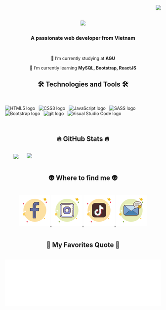 <!-- HuynhThanhDat -->
<img align="right" src="https://visitor-badge.laobi.icu/badge?page_id=salesp07.salesp07">
<h1 align="center">
  <a href="https://git.io/typing-svg">
    <img src="https://readme-typing-svg.herokuapp.com/?lines=Hi+There!+👋;+I'm+Dat+Huynh!;&center=true&size=30&color=40E0D0">
  </a>
</h1>
<h3 align="center">A passionate web developer from Vietnam </h3>
<br/>

<div align="center">

🔭 I’m currently studying at **AGU**

🌱 I’m currently learning **MySQL, Bootstrap, ReactJS**

 <!-- 💬 Ask me about **Node.js, React, Firebase, MongoDB** -->

<!-- ⚡ Fun fact **Game of Thrones Night's Watch cloaks are made from Ikea rugs** -->

 </div>

<h2 align="center">🛠 Technologies and Tools 🛠</h2>
<br>
<!-- https://simpleicons.org/ -->

<span><img src="https://img.shields.io/badge/HTML5-282C34?logo=html5&logoColor=E34F26" alt="HTML5 logo" title="HTML5" height="25" /></span>
&nbsp;
<span><img src="https://img.shields.io/badge/CSS3-282C34?logo=css3&logoColor=1572B6" alt="CSS3 logo" title="CSS3" height="25" /></span>
&nbsp;
<span><img src="https://img.shields.io/badge/JavaScript-282C34?logo=javascript&logoColor=F7DF1E" alt="JavaScript logo" title="JavaScript" height="25" /></span>
&nbsp;
<span><img src="https://img.shields.io/badge/Sass-282C34?logo=sass&logoColor=CC6699" alt="SASS logo" title="SASS" height="25" /></span>
&nbsp;
<span><img src="https://img.shields.io/badge/Bootstrap-282C34?logo=bootstrap&logoColor=7952B3" alt="Bootstrap logo" title="Bootstrap" height="25" /></span>
&nbsp;
<span><img src="https://img.shields.io/badge/git-282C34?logo=git&logoColor=F05032" alt="git logo" title="git" height="25" /></span>
&nbsp;
<span><img src="https://img.shields.io/badge/VS%20Code-282C34?logo=visual-studio-code&logoColor=007ACC" alt="Visual Studio Code logo" title="Visual Studio Code" height="25" /></span>
&nbsp;

<br>
<h2 align="center">🔥 GitHub Stats 🔥</h2>
<!-- https://github.com/anuraghazra/github-readme-stats -->
<br>
<div align=center>
  <a href="#" title="dathuynh1710">
    <img width="315" align="center" src="https://github-readme-stats.vercel.app/api/top-langs/?username=dathuynh1710&hide=c%23,powershell,Mathematica,Ruby,Objective-C,Objective-C%2b%2b,Cuda&title_color=61dafb&text_color=ffffff&icon_color=61dafb&bg_color=20232a&langs_count=8&layout=compact&border_color=61dafb&hide_border=true" />
  </a>
  <a href="#" title="dathuynh1710">
    <img align="right" width="434" src="https://github-readme-stats.vercel.app/api?username=dathuynh1710&show_icons=true&theme=react&border_color=61dafb&hide_border=true" />
  </a>
</div>

<br>
<h2 align="center">👽 Where to find me 👽</h2>
<br>
<!--   -->
<div align="center">
  
  <a href="https://facebook.com/dathuynh1710" target="_blank" rel="noopener">
    <img src="./images/facebook.png" alt="dathuynh1710-facebook" />
  </a> 
  <a href="https://www.instagram.com/__thanhdat___/" target="_blank" rel="noopener">
    <img src="./images/instagram.png" alt="dathuynh1710-instagram" />
  </a>
  <a href="https://www.tiktok.com/@huynhdat2506" target="_blank" rel="noopener">
    <img src="./images/tiktok.png" alt="dathuynh1710-tiktok" />
  <a href="mailto:huynhthanhdat2506@gmail.com" target="_top">
    <img src="./images/gmail.png" alt="dathuynh1710-email" />
  </a>
</div>

<br>
<h2 align="center">📑 My Favorites Quote 📑</h2>
<br>
<a href="#" target="_blank">
  <img src="svg/my-quotes.svg" width="846" height="150" alt="dathuynh1710-qoute" />
</a>
